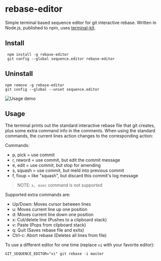 # rebase-editor
Simple terminal based sequence editor for git interactive rebase.
Written in Node.js, published to npm, uses [terminal-kit](https://github.com/cronvel/terminal-kit).

## Install
     npm install -g rebase-editor
     git config --global sequence.editor rebase-editor

## Uninstall
    npm remove -g rebase-editor
    git config --global --unset sequence.editor

![Usage demo](https://github.com/sjurba/rebase-editor/raw/master/rebase-editor.gif)

## Usage
The terminal prints out the standard interactive rebase file that git creates, plus some extra command info in the comments.
When using the standard commands, the current lines action changes to the corresponding action:

Commands:
 - p, pick = use commit
 - r, reword = use commit, but edit the commit message
 - e, edit = use commit, but stop for amending
 - s, squash = use commit, but meld into previous commit
 - f, fixup = like "squash", but discard this commit's log message

 >NOTE: `x, exec` command is not supported

Supported extra commands are:
 - Up/Down: Moves cursor between lines
 - u: Moves current line up one position
 - d: Moves current line down one position
 - x: Cut/delete line (Pushes to a clipboard stack)
 - v: Paste (Pops from clipboard stack)
 - q: Quit (Saves rebase file and exits)
 - Ctrl-c: Abort rebase (Deletes all lines from file)

To use a different editor for one time (replace `vi` with your favorite editor):

    GIT_SEQUENCE_EDITOR="vi" git rebase -i master
